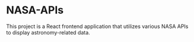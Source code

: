 # NASA-APIs
This project is a React frontend application that utilizes various NASA APIs to display astronomy-related data.
